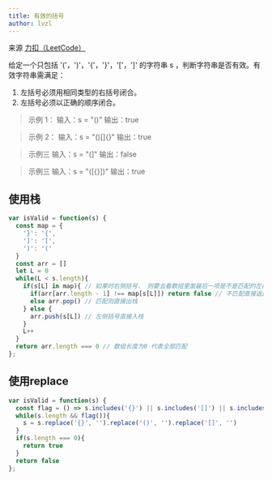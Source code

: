 ```yaml
---
title: 有效的括号
author: lvzl
---
```


来源 [力扣（LeetCode）](https://leetcode-cn.com/problems/valid-parentheses)

给定一个只包括 '('，')'，'{'，'}'，'['，']' 的字符串 s ，判断字符串是否有效。有效字符串需满足：
1. 左括号必须用相同类型的右括号闭合。
2. 左括号必须以正确的顺序闭合。

> 示例 1：
输入：s = "()"
输出：true

> 示例 2：
输入：s = "()[]{}"
输出：true

> 示例三
输入：s = "(]"
输出：false

> 示例三
输入：s = "([{}])"
输出：true

## 使用栈

```js
var isValid = function(s) {
  const map = {
    '}': '{',
    ']': '[',
    ')': '('
  }
  const arr = []
  let L = 0
  while(L < s.length){
    if(s[L] in map){ // 如果时右侧括号， 则要去看数组里面最后一项是不是匹配的左括号
      if(arr[arr.length - 1] !== map[s[L]]) return false // 不匹配直接返回false
      else arr.pop() // 匹配则直接出栈
    } else {
      arr.push(s[L]) // 左侧括号直接入栈
    }
    L++
  }
  return arr.length === 0 // 数组长度为0 代表全部匹配
};
```

## 使用replace

```js
var isValid = function(s) {
  const flag = () => s.includes('{}') || s.includes('[]') || s.includes('()')
  while(s.length && flag()){
    s = s.replace('{}', '').replace('()', '').replace('[]', '')
  }
  if(s.length === 0){
    return true
  }
  return false
};
```